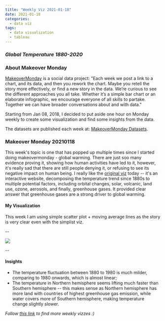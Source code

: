```yaml
---
title: "Weekly Viz 2021-01-18"
date: 2021-01-18
categories:
  - data viz
tags:
  - data visualization
  - tableau
---
```


### *Global Temperature 1880-2020*


### About Makeover Monday

[MakeoverMonday](http://www.makeovermonday.co.uk/) is a social data project:
"Each week we post a link to a chart, and its data, and then you rework the chart.
Maybe you retell the story more effectively, or find a new story in the data.
We’re curious to see the different approaches you all take. Whether it’s a simple bar chart or an elaborate infographic, we encourage everyone of all skills to partake.
Together we can have broader conversations about and with data."

Starting from Jan 08, 2018, I decided to put aside one hour on Monday weekly to create some visualization and find some insights from the data.

The datasets are published each week at: [MakeoverMonday Datasets](http://www.makeovermonday.co.uk/data/).

### Makeover Monday 20210118

This week's topic is one that has popped up multiple times since I started doing makeovermonday - global warming. There are just soo many evidence proving it, showing how human activities have led to it, however, it's really sad that there are still people denying it, or refusing to see its negative impact on human being. I really like the [original viz](https://www.bloomberg.com/graphics/2015-whats-warming-the-world/) today -- it's an interactive website, decomposing the temperature trend since 1880s to multiple potential factors, including orbital changes, solar, volcanic, land use, ozone, aerosols, and finally, greenhouse gases. It provided clear answer that greenhouse gases are a strong driver to global warming.  

#### My Visualization

This week I am using simple scatter plot + moving average lines as the story is very clear even with the simplist viz.  

--  
<div class='tableauPlaceholder' id='viz1611021759291' style='position: relative'>
<noscript><a href='#'>
  <img alt=' ' src='https:&#47;&#47;public.tableau.com&#47;static&#47;images&#47;Ma&#47;MakeOverMonday20210118GlobalTemperature1880-2020&#47;GlobalTemperature1880-2020&#47;1_rss.png' style='border: none' />
</a></noscript>
<object class='tableauViz'  style='display:none;'>
  <param name='host_url' value='https%3A%2F%2Fpublic.tableau.com%2F' />
  <param name='embed_code_version' value='3' />
  <param name='site_root' value='' />
  <param name='name' value='MakeOverMonday20210118GlobalTemperature1880-2020&#47;GlobalTemperature1880-2020' />
  <param name='tabs' value='no' />
  <param name='toolbar' value='yes' />
  <param name='static_image' value='https:&#47;&#47;public.tableau.com&#47;static&#47;images&#47;Ma&#47;MakeOverMonday20210118GlobalTemperature1880-2020&#47;GlobalTemperature1880-2020&#47;1.png' />
  <param name='animate_transition' value='yes' />
  <param name='display_static_image' value='yes' />
  <param name='display_spinner' value='yes' />
  <param name='display_overlay' value='yes' />
  <param name='display_count' value='yes' />
  <param name='language' value='en' />
</object></div>       
<script type='text/javascript'>      
  var divElement = document.getElementById('viz1611021759291'); 
  var vizElement = divElement.getElementsByTagName('object')[0];        
  if ( divElement.offsetWidth > 800 ) { vizElement.style.width='800px';vizElement.style.height='627px';} else if ( divElement.offsetWidth > 500 ) { vizElement.style.width='800px';vizElement.style.height='627px';} else { vizElement.style.width='100%';vizElement.style.height='727px';}         
  var scriptElement = document.createElement('script');            
  scriptElement.src = 'https://public.tableau.com/javascripts/api/viz_v1.js';          
  vizElement.parentNode.insertBefore(scriptElement, vizElement);               
</script>
  
--  

#### Insights
* The temperature fluctuation between 1880 to 1980 is much milder, comparing to 1980 onwards, which is almost linear;  
* The temperature in Northern hemisphere seems lifting much faster than Southern hemisphere -- this makes sense as Northern hemisphere has more land with countries of highest greenhouse gas emission, while water covers more of Southern hemisphere, making temperature change slightly slower.  


*Follow [this link](https://yudong-94.github.io/personal-website/project/WeeklyViz2021/) to find more weekly vizzes :)*